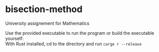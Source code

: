 # bisection-method

University assignement for Mathematics

Use the provided executable to run the program or build the executable yourself: <br>
With Rust installed, cd to the directory and run `cargo r --release`

